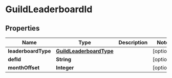 

# GuildLeaderboardId


## Properties

| Name | Type | Description | Notes |
|------------ | ------------- | ------------- | -------------|
|**leaderboardType** | [**GuildLeaderboardType**](GuildLeaderboardType.md) |  |  [optional] |
|**defId** | **String** |  |  [optional] |
|**monthOffset** | **Integer** |  |  [optional] |



